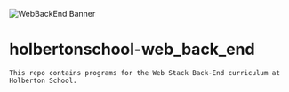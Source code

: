 ![WebBackEnd Banner](../images/hswb_banner.png)

# holbertonschool-web_back_end

```
This repo contains programs for the Web Stack Back-End curriculum at Holberton School.
```
